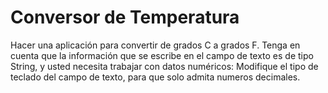 # Conversor de Temperatura

Hacer una aplicación para convertir de grados C a grados F. Tenga en cuenta que la información que se escribe en el campo de texto es
de tipo String, y usted necesita trabajar con datos numéricos: Modifique el tipo de teclado
del campo de texto, para que solo admita numeros decimales.
